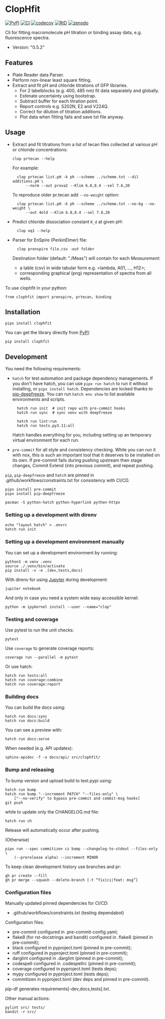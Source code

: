 # ClopHfit

[![PyPI](https://img.shields.io/pypi/v/ClopHfit.svg)](https://pypi.org/project/ClopHfit/)
[![CI](https://github.com/darosio/ClopHfit/actions/workflows/ci.yml/badge.svg)](https://github.com/darosio/ClopHfit/actions/workflows/ci.yml)
[![codecov](https://codecov.io/gh/darosio/ClopHfit/branch/main/graph/badge.svg?token=OU6F9VFUQ6)](https://codecov.io/gh/darosio/ClopHfit)
[![RtD](https://readthedocs.org/projects/clophfit/badge/)](https://clophfit.readthedocs.io/)
[![zenodo](https://zenodo.org/badge/DOI/10.5281/zenodo.6354112.svg)](https://doi.org/10.5281/zenodo.6354112)

Cli for fitting macromolecule pH titration or binding assay data, e.g.
fluorescence spectra.

- Version: "0.5.2"

## Features

- Plate Reader data Parser.
- Perform non-linear least square fitting.
- Extract and fit pH and chloride titrations of GFP libraries.
  - For 2 labelblocks (e.g. 400, 485 nm) fit data separately and globally.
  - Estimate uncertainty using bootstrap.
  - Subtract buffer for each titration point.
  - Report controls e.g. S202N, E2 and V224Q.
  - Correct for dilution of titration additions.
  - Plot data when fitting fails and save txt file anyway.

## Usage

- Extract and fit titrations from a list of tecan files collected at various pH
  or chloride concentrations:

      clop prtecan --help

  For example:

        clop prtecan list.pH -k ph --scheme ../scheme.txt --dil additions.pH \
            --norm --out prova2 --Klim 6.8,8.4 --sel 7.6,20

  To reproduce older pr.tecan add `--no-weight` option:

        clop prtecan list.pH -k ph --scheme ../scheme.txt --no-bg --no-weight \
            --out 4old --Klim 6.8,8.4 --sel 7.6,20

- Predict chloride dissociation constant `K_d` at given pH:

        clop eq1 --help

- Parser for EnSpire (PerkinElmer) file:

        clop prenspire file.csv -out folder

  Destination folder (default: "./Meas") will contain for each _Measurement_:

  - a table (csv) in wide tabular form e.g. <lambda, A01, ..., H12>;
  - corresponding graphical (png) representation of spectra from all wells.

To use clophfit in your python:

    from clophfit import prenspire, prtecan, binding

## Installation

    pipx install clophfit

You can get the library directly from
[PyPI](https://pypi.org/project/ClopHfit/):

    pip install clophfit

## Development

You need the following requirements:

- `hatch` for test automation and package dependency managements. If you don't
  have hatch, you can use `pipx run hatch` to run it without installing, or
  `pipx install hatch`. Dependencies are locked thanks to
  [pip-deepfreeze](https://pypi.org/project/pip-deepfreeze/). You can run
  `hatch env show` to list available environments and scripts.

        hatch run init  # init repo with pre-commit hooks
        hatch run sync  # sync venv with deepfreeze

        hatch run lint:run
        hatch run tests.py3.11:all

  Hatch handles everything for you, including setting up an temporary virtual
  environment for each run.

- `pre-commit` for all style and consistency checking. While you can run it with
  nox, this is such an important tool that it deserves to be installed on its
  own. If pre-commit fails during pushing upstream then stage changes, Commit
  Extend (into previous commit), and repeat pushing.

`pip`, `pip-deepfreeze` and `hatch` are pinned in
.github/workflows/constraints.txt for consistency with CI/CD.

    pipx install pre-commit
    pipx install pip-deepfreeze

    pacman -S python-hatch python-hyperlink python-httpx

### Setting up a development with direnv

    echo "layout hatch" > .envrc
    hatch run init

### Setting up a development environment manually

You can set up a development environment by running:

    python3 -m venv .venv
    source ./.venv/bin/activate
    pip install -v -e .[dev,tests,docs]

With direnv for using [Jupyter](https://jupyter.org/) during development:

    jupiter notebook

And only in case you need a system wide easy accessible kernel:

    python -m ipykernel install --user --name="clop"

### Testing and coverage

Use pytest to run the unit checks:

    pytest

Use `coverage` to generate coverage reports:

    coverage run --parallel -m pytest

Or use hatch:

    hatch run tests:all
    hatch run coverage:combine
    hatch run coverage:report

### Building docs

You can build the docs using:

    hatch run docs:sync
    hatch run docs:build

You can see a preview with:

    hatch run docs:serve

When needed (e.g. API updates):

    sphinx-apidoc -f -o docs/api/ src/clophfit/

### Bump and releasing

To bump version and upload build to test.pypi using:

    hatch run bump
    hatch run bump "--increment PATCH" "--files-only" \
        ["--no-verify" to bypass pre-commit and commit-msg hooks]
    git push

while to update only the CHANGELOG.md file:

    hatch run ch

Release will automatically occur after pushing.

(Otherwise)

    pipx run --spec commitizen cz bump --changelog-to-stdout --files-only \
        (--prerelease alpha) --increment MINOR

To keep clean development history use branches and pr:

    gh pr create --fill
    gh pr merge --squash --delete-branch [-t “fix|ci|feat: msg”]

### Configuration files

Manually updated pinned dependencies for CI/CD:

- .github/workflows/constraints.txt (testing dependabot)

Configuration files:

- pre-commit configured in .pre-commit-config.yaml;
- flake8 (for rst-docstrings and bandit) configured in .flake8 (pinned in
  pre-commit);
- black configured in pyproject.toml (pinned in pre-commit);
- ruff configured in pyproject.toml (pinned in pre-commit);
- darglint configured in .darglint (pinned in pre-commit);
- codespell configured in .codespellrc (pinned in pre-commit);
- coverage configured in pyproject.toml (tests deps);
- mypy configured in pyproject.toml (tests deps);
- commitizen in pyproject.toml (dev deps and pinned in pre-commit).

pip-df generates requirements[-dev,docs,tests].txt.

Other manual actions:

    pylint src/ tests/
    bandit -r src/

